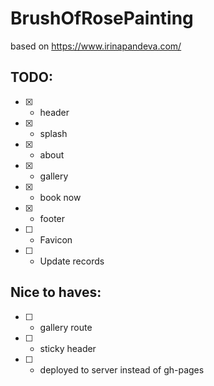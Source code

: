 # BrushOfRosePainting

based on https://www.irinapandeva.com/

## TODO:

- [x] - header
- [x] - splash
- [x] - about
- [x] - gallery
- [x] - book now
- [x] - footer
- [ ] - Favicon
- [ ] - Update records

## Nice to haves:

- [ ] - gallery route
- [ ] - sticky header
- [ ] - deployed to server instead of gh-pages
